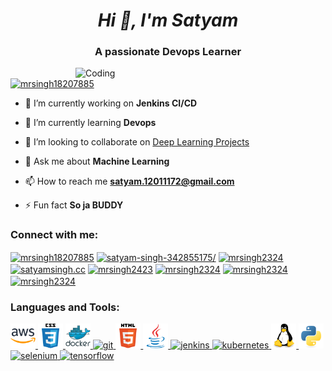 <!-- [![MasterHead](https://1.bp.blogspot.com/-7A4WynwLsMw/XbBpCXG8fHI/AAAAAAAAMt4/uOa1bpLskYgrwGbllhSu2SDj_Mig8SXJQCLcBGAsYHQ/s1600/2000_600px.gif)] (https://instagram.com/satyamsingh.cc) -->
<h1 align="center"> <i>Hi 👋, I'm <b> Satyam </b> </i></h1>
<h3 align="center">A passionate Devops Learner</h3>
<img align="right" alt="Coding" width="400" src="https://i.pinimg.com/originals/e8/f4/53/e8f453469a3ec97ecd354df465d73913.gif">

<p align="left"> <a href="https://twitter.com/mrsingh18207885" target="blank"><img src="https://img.shields.io/twitter/follow/mrsingh18207885?logo=twitter&style=for-the-badge" alt="mrsingh18207885" /></a> </p>

- 🔭 I’m currently working on **Jenkins CI/CD**

- 🌱 I’m currently learning **Devops**

- 👯 I’m looking to collaborate on [Deep Learning Projects](kaggle.com/mrsingh2324)

- 💬 Ask me about **Machine Learning** 

- 📫 How to reach me **satyam.12011172@gmail.com**

- ⚡ Fun fact **So ja BUDDY**

<h3 align="left">Connect with me:</h3>
<p align="left">
<a href="https://twitter.com/mrsingh18207885" target="blank"><img align="center" src="https://raw.githubusercontent.com/rahuldkjain/github-profile-readme-generator/master/src/images/icons/Social/twitter.svg" alt="mrsingh18207885" height="30" width="40" /></a>
<a href="https://linkedin.com/in/satyam-singh-342855175/" target="blank"><img align="center" src="https://raw.githubusercontent.com/rahuldkjain/github-profile-readme-generator/master/src/images/icons/Social/linked-in-alt.svg" alt="satyam-singh-342855175/" height="30" width="40" /></a>
<a href="https://kaggle.com/mrsingh2324" target="blank"><img align="center" src="https://raw.githubusercontent.com/rahuldkjain/github-profile-readme-generator/master/src/images/icons/Social/kaggle.svg" alt="mrsingh2324" height="30" width="40" /></a>
<a href="https://instagram.com/satyamsingh.cc" target="blank"><img align="center" src="https://raw.githubusercontent.com/rahuldkjain/github-profile-readme-generator/master/src/images/icons/Social/instagram.svg" alt="satyamsingh.cc" height="30" width="40" /></a>
<a href="https://www.codechef.com/users/mrsingh2423" target="blank"><img align="center" src="https://cdn.jsdelivr.net/npm/simple-icons@3.1.0/icons/codechef.svg" alt="mrsingh2423" height="30" width="40" /></a>
<a href="https://www.leetcode.com/mrsingh2324" target="blank"><img align="center" src="https://raw.githubusercontent.com/rahuldkjain/github-profile-readme-generator/master/src/images/icons/Social/leet-code.svg" alt="mrsingh2324" height="30" width="40" /></a>
<a href="https://auth.geeksforgeeks.org/user/mrsingh2324" target="blank"><img align="center" src="https://raw.githubusercontent.com/rahuldkjain/github-profile-readme-generator/master/src/images/icons/Social/geeks-for-geeks.svg" alt="mrsingh2324" height="30" width="40" /></a>
<a href="https://www.topcoder.com/members/mrsingh2324" target="blank"><img align="center" src="https://raw.githubusercontent.com/rahuldkjain/github-profile-readme-generator/master/src/images/icons/Social/topcoder.svg" alt="mrsingh2324" height="30" width="40" /></a>
</p>

<h3 align="left">Languages and Tools:</h3>
<p align="left"> <a href="https://aws.amazon.com" target="_blank" rel="noreferrer"> <img src="https://raw.githubusercontent.com/devicons/devicon/master/icons/amazonwebservices/amazonwebservices-original-wordmark.svg" alt="aws" width="40" height="40"/> </a> <a href="https://www.w3schools.com/css/" target="_blank" rel="noreferrer"> <img src="https://raw.githubusercontent.com/devicons/devicon/master/icons/css3/css3-original-wordmark.svg" alt="css3" width="40" height="40"/> </a> <a href="https://www.docker.com/" target="_blank" rel="noreferrer"> <img src="https://raw.githubusercontent.com/devicons/devicon/master/icons/docker/docker-original-wordmark.svg" alt="docker" width="40" height="40"/> </a> <a href="https://git-scm.com/" target="_blank" rel="noreferrer"> <img src="https://www.vectorlogo.zone/logos/git-scm/git-scm-icon.svg" alt="git" width="40" height="40"/> </a> <a href="https://www.w3.org/html/" target="_blank" rel="noreferrer"> <img src="https://raw.githubusercontent.com/devicons/devicon/master/icons/html5/html5-original-wordmark.svg" alt="html5" width="40" height="40"/> </a> <a href="https://www.java.com" target="_blank" rel="noreferrer"> <img src="https://raw.githubusercontent.com/devicons/devicon/master/icons/java/java-original.svg" alt="java" width="40" height="40"/> </a> <a href="https://www.jenkins.io" target="_blank" rel="noreferrer"> <img src="https://www.vectorlogo.zone/logos/jenkins/jenkins-icon.svg" alt="jenkins" width="40" height="40"/> </a> <a href="https://kubernetes.io" target="_blank" rel="noreferrer"> <img src="https://www.vectorlogo.zone/logos/kubernetes/kubernetes-icon.svg" alt="kubernetes" width="40" height="40"/> </a> <a href="https://www.linux.org/" target="_blank" rel="noreferrer"> <img src="https://raw.githubusercontent.com/devicons/devicon/master/icons/linux/linux-original.svg" alt="linux" width="40" height="40"/> </a> <a href="https://www.python.org" target="_blank" rel="noreferrer"> <img src="https://raw.githubusercontent.com/devicons/devicon/master/icons/python/python-original.svg" alt="python" width="40" height="40"/> </a> <a href="https://www.selenium.dev" target="_blank" rel="noreferrer"> <img src="https://raw.githubusercontent.com/detain/svg-logos/780f25886640cef088af994181646db2f6b1a3f8/svg/selenium-logo.svg" alt="selenium" width="40" height="40"/> </a> <a href="https://www.tensorflow.org" target="_blank" rel="noreferrer"> <img src="https://www.vectorlogo.zone/logos/tensorflow/tensorflow-icon.svg" alt="tensorflow" width="40" height="40"/> </a> </p>
<!-- 
<p><img align="left" src="https://github-readme-stats.vercel.app/api/top-langs?username=mrsingh2324&show_icons=true&locale=en&layout=compact" alt="mrsingh2324" /></p> -->

<!-- <p>&nbsp;<img align="center" src="https://github-readme-stats.vercel.app/api?username=mrsingh2324&show_icons=true&locale=en" alt="mrsingh2324" /></p> -->

<!-- <p><img align="center" src="https://github-readme-streak-stats.herokuapp.com/?user=mrsingh2324&" alt="mrsingh2324" /></p> -->
